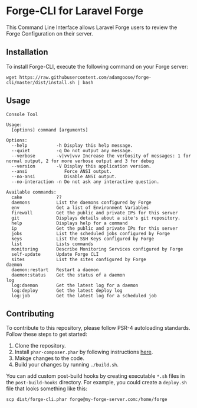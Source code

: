 # Forge-CLI for Laravel Forge

This Command Line Interface allows Laravel Forge users to review the Forge Configuration on their server.

## Installation

To install Forge-CLI, execute the following command on your Forge server:

    wget https://raw.githubusercontent.com/adamgoose/forge-cli/master/dist/install.sh | bash

## Usage

```
Console Tool

Usage:
  [options] command [arguments]

Options:
  --help           -h Display this help message.
  --quiet          -q Do not output any message.
  --verbose        -v|vv|vvv Increase the verbosity of messages: 1 for normal output, 2 for more verbose output and 3 for debug
  --version        -V Display this application version.
  --ansi              Force ANSI output.
  --no-ansi           Disable ANSI output.
  --no-interaction -n Do not ask any interactive question.

Available commands:
  cake             ??
  daemons          List the daemons configured by Forge
  env              Get a list of Environment Variables
  firewall         Get the public and private IPs for this server
  git              Displays details about a site's git repository.
  help             Displays help for a command
  ip               Get the public and private IPs for this server
  jobs             List the scheduled jobs configured by Forge
  keys             List the SSH Keys configured by Forge
  list             Lists commands
  monitoring       Describe Monitoring Services configured by Forge
  self-update      Update Forge CLI
  sites            List the sites configured by Forge
daemon
  daemon:restart   Restart a daemon
  daemon:status    Get the status of a daemon
log
  log:daemon       Get the latest log for a daemon
  log:deploy       Get the latest deploy log
  log:job          Get the latest log for a scheduled job 
```

## Contributing

To contribute to this repository, please follow PSR-4 autoloading standards. Follow these steps to get started:

1. Clone the repository.
2. Install `phar-composer.phar` by following instructions [here](https://github.com/clue/phar-composer).
3. Makge changes to the code.
4. Build your changes by running `./build.sh`.

You can add custom post-build hooks by creating executable `*.sh` files in the `post-build-hooks` directory. For example, you could create a `deploy.sh` file that looks something like this:

    scp dist/forge-cli.phar forge@my-forge-server.com:/home/forge
